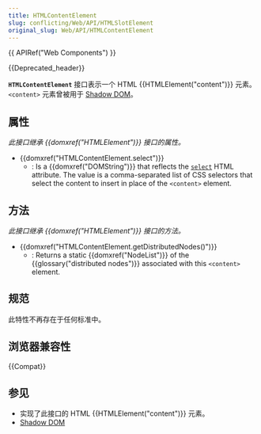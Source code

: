 ```yaml
---
title: HTMLContentElement
slug: conflicting/Web/API/HTMLSlotElement
original_slug: Web/API/HTMLContentElement
---
```


{{ APIRef("Web Components") }}

{{Deprecated_header}}

**`HTMLContentElement`** 接口表示一个 HTML {{HTMLElement("content")}} 元素。`<content>` 元素曾被用于 [Shadow DOM](/zh-CN/docs/Web/Web_Components/Shadow_DOM)。

## 属性

_此接口继承 {{domxref("HTMLElement")}} 接口的属性。_

- {{domxref("HTMLContentElement.select")}}
  - : Is a {{domxref("DOMString")}} that reflects the [`select`](/zh-CN/docs/Web/HTML/Element/content#select) HTML attribute. The value is a comma-separated list of CSS selectors that select the content to insert in place of the `<content>` element.

## 方法

_此接口继承 {{domxref("HTMLElement")}} 接口的方法。_

- {{domxref("HTMLContentElement.getDistributedNodes()")}}
  - : Returns a static {{domxref("NodeList")}} of the {{glossary("distributed nodes")}} associated with this `<content>` element.

## 规范

此特性不再存在于任何标准中。

## 浏览器兼容性

{{Compat}}

## 参见

- 实现了此接口的 HTML {{HTMLElement("content")}} 元素。
- [Shadow DOM](/zh-CN/docs/Web/Web_Components/Shadow_DOM)
